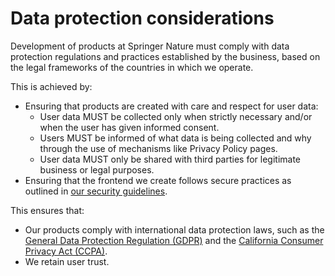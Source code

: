 # Data protection considerations

Development of products at Springer Nature must comply with data protection regulations and practices established by the business, based on the legal frameworks of the countries in which we operate.

This is achieved by:

- Ensuring that products are created with care and respect for user data:
  - User data MUST be collected only when strictly necessary and/or when the user has given informed consent.
  - Users MUST be informed of what data is being collected and why through the use of mechanisms like Privacy Policy pages.
  - User data MUST only be shared with third parties for legitimate business or legal purposes.
- Ensuring that the frontend we create follows secure practices as outlined in [our security guidelines](../security/README.md).

This ensures that:

- Our products comply with international data protection laws, such as the [General Data Protection Regulation (GDPR)](https://en.wikipedia.org/wiki/General_Data_Protection_Regulation) and the [California Consumer Privacy Act (CCPA)](https://en.wikipedia.org/wiki/California_Consumer_Privacy_Act).
- We retain user trust.
